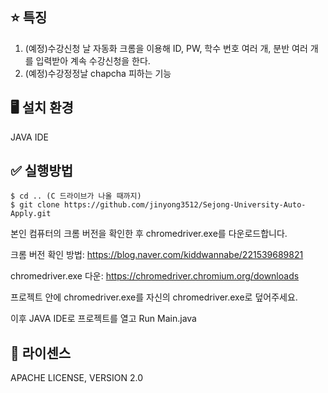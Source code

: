 ## :star: 특징
1. (예정)수강신청 날 자동화 크롬을 이용해 ID, PW, 학수 번호 여러 개, 분반 여러 개를 입력받아 계속 수강신청을 한다.
2. (예정)수강정정날 chapcha 피하는 기능

## :desktop_computer: 설치 환경
JAVA IDE


## :white_check_mark: 실행방법

```
$ cd .. (C 드라이브가 나올 때까지)
$ git clone https://github.com/jinyong3512/Sejong-University-Auto-Apply.git
```

본인 컴퓨터의 크롬 버전을 확인한 후 chromedriver.exe를 다운로드합니다.

크롬 버전 확인 방법: https://blog.naver.com/kiddwannabe/221539689821

chromedriver.exe 다운: https://chromedriver.chromium.org/downloads

프로젝트 안에 chromedriver.exe를 자신의 chromedriver.exe로 덮어주세요.

이후 JAVA IDE로 프로젝트를 열고
Run Main.java


## :page_with_curl: 라이센스
APACHE LICENSE, VERSION 2.0
